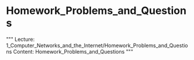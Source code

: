 # Homework_Problems_and_Questions

"""
Lecture: 1_Computer_Networks_and_the_Internet/Homework_Problems_and_Questions
Content: Homework_Problems_and_Questions
"""

